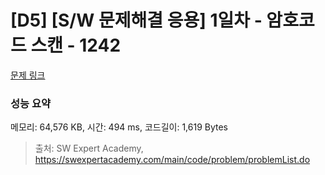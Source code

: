 # [D5] [S/W 문제해결 응용] 1일차 - 암호코드 스캔 - 1242 

[문제 링크](https://swexpertacademy.com/main/code/problem/problemDetail.do?contestProbId=AV15JEKKAM8CFAYD) 

### 성능 요약

메모리: 64,576 KB, 시간: 494 ms, 코드길이: 1,619 Bytes



> 출처: SW Expert Academy, https://swexpertacademy.com/main/code/problem/problemList.do